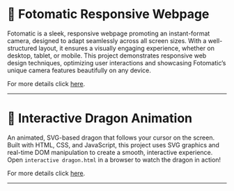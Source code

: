 # 📸 Fotomatic Responsive Webpage 

Fotomatic is a sleek, responsive webpage promoting an instant-format camera, designed to adapt seamlessly across all screen sizes. With a well-structured layout, it ensures a visually engaging experience, whether on desktop, tablet, or mobile. This project demonstrates responsive web design techniques, optimizing user interactions and showcasing Fotomatic’s unique camera features beautifully on any device.

For more details click [here](Fotomatic_solution).

---

# 🐉 Interactive Dragon Animation

An animated, SVG-based dragon that follows your cursor on the screen. Built with HTML, CSS, and JavaScript, this project uses SVG graphics and real-time DOM manipulation to create a smooth, interactive experience. Open `interactive dragon.html` in a browser to watch the dragon in action!

For more details click [here](interactive_dragon).

---
